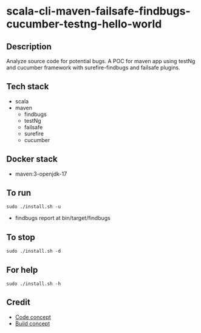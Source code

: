 # scala-cli-maven-failsafe-findbugs-cucumber-testng-hello-world

## Description
Analyze source code for potential bugs.
A POC for maven app using testNg
and cucumber framework with surefire-findbugs
and failsafe plugins.

## Tech stack
- scala
- maven
	- findbugs
  - testNg
  - failsafe
  - surefire
  - cucumber

## Docker stack
- maven:3-openjdk-17

## To run
`sudo ./install.sh -u`
- findbugs report at bin/target/findbugs

## To stop
`sudo ./install.sh -d`

## For help
`sudo ./install.sh -h`

## Credit
- [Code concept](https://stackoverflow.com/questions/67847818/maven-junit-5-cucumber-not-running-tests)
- [Build concept](https://github.com/citrusframework/citrus-samples/blob/main/samples-junit/sample-junit5/pom.xml)
